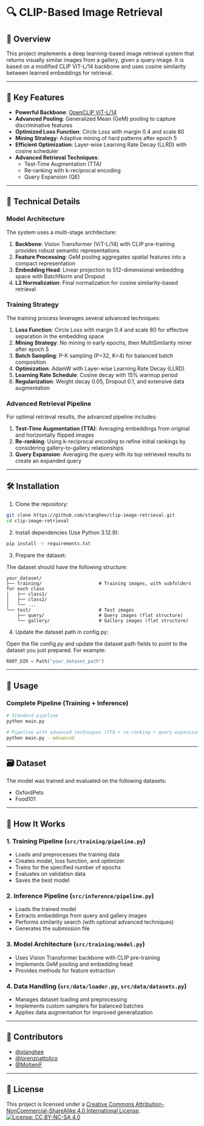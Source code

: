 # 🔍 CLIP-Based Image Retrieval

## 📌 Overview

This project implements a deep learning-based image retrieval system that returns visually similar images from a gallery, given a query image. It is based on a modified CLIP ViT-L/14 backbone and uses cosine similarity between learned embeddings for retrieval.

---

## 🚀 Key Features

- **Powerful Backbone**: [OpenCLIP ViT-L/14](https://github.com/mlfoundations/open_clip)
- **Advanced Pooling**: Generalized Mean (GeM) pooling to capture discriminative features
- **Optimized Loss Function**: Circle Loss with margin 0.4 and scale 80
- **Mining Strategy**: Adaptive mining of hard patterns after epoch 5
- **Efficient Optimization**: Layer-wise Learning Rate Decay (LLRD) with cosine scheduler
- **Advanced Retrieval Techniques**:
  - Test-Time Augmentation (TTA)
  - Re-ranking with k-reciprocal encoding
  - Query Expansion (QE)

---

## 🧠 Technical Details

### Model Architecture

The system uses a multi-stage architecture:

1. **Backbone**: Vision Transformer (ViT-L/14) with CLIP pre-training provides robust semantic representations
2. **Feature Processing**: GeM pooling aggregates spatial features into a compact representation
3. **Embedding Head**: Linear projection to 512-dimensional embedding space with BatchNorm and Dropout
4. **L2 Normalization**: Final normalization for cosine similarity-based retrieval

### Training Strategy

The training process leverages several advanced techniques:

1. **Loss Function**: Circle Loss with margin 0.4 and scale 80 for effective separation in the embedding space
2. **Mining Strategy**: No mining in early epochs, then MultiSimilarity miner after epoch 5
3. **Batch Sampling**: P-K sampling (P=32, K=4) for balanced batch composition
4. **Optimization**: AdamW with Layer-wise Learning Rate Decay (LLRD)
5. **Learning Rate Schedule**: Cosine decay with 15% warmup period
6. **Regularization**: Weight decay 0.05, Dropout 0.1, and extensive data augmentation

### Advanced Retrieval Pipeline

For optimal retrieval results, the advanced pipeline includes:

1. **Test-Time Augmentation (TTA)**: Averaging embeddings from original and horizontally flipped images
2. **Re-ranking**: Using k-reciprocal encoding to refine initial rankings by considering gallery-to-gallery relationships
3. **Query Expansion**: Averaging the query with its top retrieved results to create an expanded query

---

## 🛠 Installation

1. Clone the repository:

```bash
git clone https://github.com/stanghee/clip-image-retrieval.git
cd clip-image-retrieval
```

2. Install dependencies (Use Python 3.12.9):

```bash
pip install -r requirements.txt
```

3. Prepare the dataset:

The dataset should have the following structure:
```
your_dataset/
├── training/                     # Training images, with subfolders for each class
│   ├── class1/
│   ├── class2/
│   └── ...
└── test/                         # Test images
    ├── query/                    # Query images (flat structure)
    └── gallery/                  # Gallery images (flat structure)
```

4. Update the dataset path in config.py:
   
Open the file config.py and update the dataset path fields to point to the dataset you just prepared. For example:
```python
ROOT_DIR = Path("your_dataset_path")
```

---

## 🚀 Usage

### Complete Pipeline (Training + Inference)

```bash
# Standard pipeline
python main.py

# Pipeline with advanced techniques (TTA + re-ranking + query expansion)
python main.py --advanced
```

---

## 🗃️ Dataset

The model was trained and evaluated on the following datasets:

- OxfordPets
- Food101

---

## 🧠 How It Works

### 1. Training Pipeline (`src/training/pipeline.py`)
- Loads and preprocesses the training data
- Creates model, loss function, and optimizer
- Trains for the specified number of epochs
- Evaluates on validation data
- Saves the best model

### 2. Inference Pipeline (`src/inference/pipeline.py`)
- Loads the trained model
- Extracts embeddings from query and gallery images
- Performs similarity search (with optional advanced techniques)
- Generates the submission file

### 3. Model Architecture (`src/training/model.py`)
- Uses Vision Transformer backbone with CLIP pre-training
- Implements GeM pooling and embedding head
- Provides methods for feature extraction

### 4. Data Handling (`src/data/loader.py`, `src/data/datasets.py`)
- Manages dataset loading and preprocessing
- Implements custom samplers for balanced batches
- Applies data augmentation for improved generalization

---

## 👥 Contributors

- [@stanghee](https://github.com/stanghee) 
- [@lorenzoattolico](https://github.com/lorenzoattolico) 
- [@MolteniF](https://github.com/MolteniF)

---

## 📄 License

This project is licensed under a [Creative Commons Attribution-NonCommercial-ShareAlike 4.0 International License](https://creativecommons.org/licenses/by-nc-sa/4.0/).
[![License: CC BY-NC-SA 4.0](https://licensebuttons.net/l/by-nc-sa/4.0/88x31.png)](https://creativecommons.org/licenses/by-nc-sa/4.0/)
